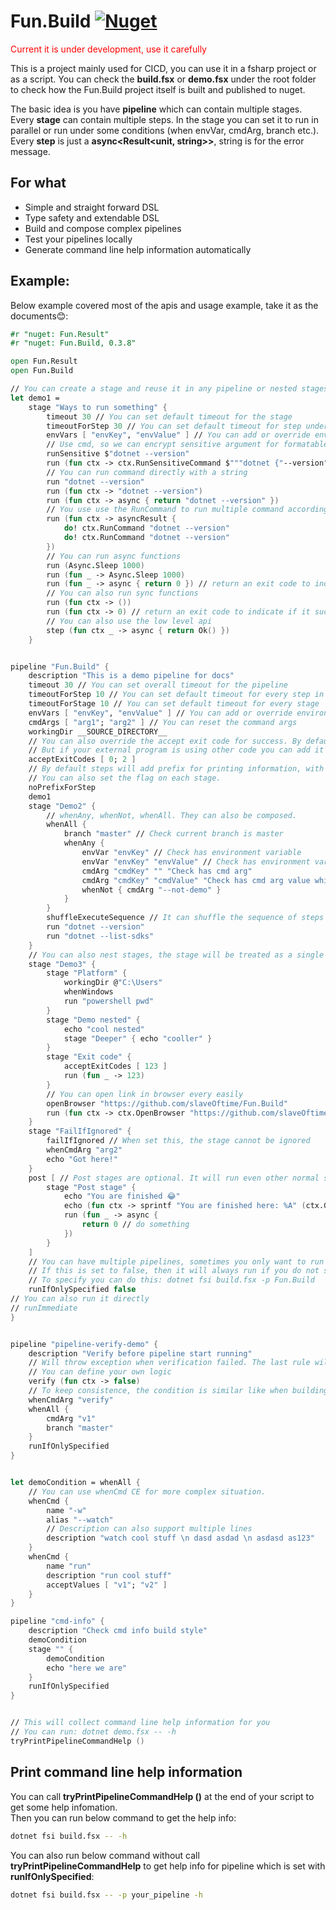 # Fun.Build [![Nuget](https://img.shields.io/nuget/vpre/Fun.Build)](https://www.nuget.org/packages/Fun.Build)

<p style="color: red;">Current it is under development, use it carefully</p>

This is a project mainly used for CICD, you can use it in a fsharp project or as a script. You can check the **build.fsx** or **demo.fsx** under the root folder to check how the Fun.Build project itself is built and published to nuget.

The basic idea is you have **pipeline** which can contain multiple stages.  
Every **stage** can contain multiple steps. In the stage you can set it to run in parallel or run under some conditions (when envVar, cmdArg, branch etc.).  
Every **step** is just a **async<Result<unit, string>>**, string is for the error message. 


## For what

- Simple and straight forward DSL
- Type safety and extendable DSL
- Build and compose complex pipelines
- Test your pipelines locally
- Generate command line help information automatically


## Example:

Below example covered most of the apis and usage example, take it as the documents😊:

```fsharp
#r "nuget: Fun.Result"
#r "nuget: Fun.Build, 0.3.8"

open Fun.Result
open Fun.Build

// You can create a stage and reuse it in any pipeline or nested stages
let demo1 =
    stage "Ways to run something" {
        timeout 30 // You can set default timeout for the stage
        timeoutForStep 30 // You can set default timeout for step under the stage
        envVars [ "envKey", "envValue" ] // You can add or override environment variables
        // Use cmd, so we can encrypt sensitive argument for formatable string
        runSensitive $"dotnet --version"
        run (fun ctx -> ctx.RunSensitiveCommand $"""dotnet {"--version"}""")
        // You can run command directly with a string
        run "dotnet --version"
        run (fun ctx -> "dotnet --version")
        run (fun ctx -> async { return "dotnet --version" })
        // You use use the RunCommand to run multiple command according to your logics
        run (fun ctx -> asyncResult {
            do! ctx.RunCommand "dotnet --version"
            do! ctx.RunCommand "dotnet --version"
        })
        // You can run async functions
        run (Async.Sleep 1000)
        run (fun _ -> Async.Sleep 1000)
        run (fun _ -> async { return 0 }) // return an exit code to indicate if it successful
        // You can also run sync functions
        run (fun ctx -> ())
        run (fun ctx -> 0) // return an exit code to indicate if it successful
        // You can also use the low level api
        step (fun ctx _ -> async { return Ok() })
    }


pipeline "Fun.Build" {
    description "This is a demo pipeline for docs"
    timeout 30 // You can set overall timeout for the pipeline
    timeoutForStep 10 // You can set default timeout for every step in every stage
    timeoutForStage 10 // You can set default timeout for every stage
    envVars [ "envKey", "envValue" ] // You can add or override environment variables
    cmdArgs [ "arg1"; "arg2" ] // You can reset the command args
    workingDir __SOURCE_DIRECTORY__
    // You can also override the accept exit code for success. By default 0 is for success.
    // But if your external program is using other code you can add it here.
    acceptExitCodes [ 0; 2 ]
    // By default steps will add prefix for printing information, with below flag we can remove it to make it cleaner for some use cases.
    // You can also set the flag on each stage.
    noPrefixForStep
    demo1
    stage "Demo2" {
        // whenAny, whenNot, whenAll. They can also be composed.
        whenAll {
            branch "master" // Check current branch is master
            whenAny {
                envVar "envKey" // Check has environment variable
                envVar "envKey" "envValue" // Check has environment variable value
                cmdArg "cmdKey" "" "Check has cmd arg"
                cmdArg "cmdKey" "cmdValue" "Check has cmd arg value which should be behind the cmdKey"
                whenNot { cmdArg "--not-demo" }
            }
        }
        shuffleExecuteSequence // It can shuffle the sequence of steps executing sequence
        run "dotnet --version"
        run "dotnet --list-sdks"
    }
    // You can also nest stages, the stage will be treated as a single stage for parent stage.
    stage "Demo3" {
        stage "Platform" {
            workingDir @"C:\Users"
            whenWindows
            run "powershell pwd"
        }
        stage "Demo nested" {
            echo "cool nested"
            stage "Deeper" { echo "cooller" }
        }
        stage "Exit code" {
            acceptExitCodes [ 123 ]
            run (fun _ -> 123)
        }
        // You can open link in browser every easily
        openBrowser "https://github.com/slaveOftime/Fun.Build"
        run (fun ctx -> ctx.OpenBrowser "https://github.com/slaveOftime/Fun.Build")
    }
    stage "FailIfIgnored" {
        failIfIgnored // When set this, the stage cannot be ignored
        whenCmdArg "arg2"
        echo "Got here!"
    }
    post [ // Post stages are optional. It will run even other normal stages are failed.
        stage "Post stage" {
            echo "You are finished 😂"
            echo (fun ctx -> sprintf "You are finished here: %A" (ctx.GetWorkingDir()))
            run (fun _ -> async {
                return 0 // do something
            })
        }
    ]
    // You can have multiple pipelines, sometimes you only want to run it only if the command specified the pipeline name.
    // If this is set to false, then it will always run if you do not specify which pipeline to run. By default it is true.
    // To specify you can do this: dotnet fsi build.fsx -p Fun.Build
    runIfOnlySpecified false
// You can also run it directly
// runImmediate
}


pipeline "pipeline-verify-demo" {
    description "Verify before pipeline start running"
    // Will throw exception when verification failed. The last rule will take effect. Below we set it for multiple times just for demo purpose.
    // You can define your own logic
    verify (fun ctx -> false)
    // To keep consistence, the condition is similar like when building stage
    whenCmdArg "verify"
    whenAll {
        cmdArg "v1"
        branch "master"
    }
    runIfOnlySpecified
}


let demoCondition = whenAll {
    // You can use whenCmd CE for more complex situation.
    whenCmd {
        name "-w"
        alias "--watch"
        // Description can also support multiple lines
        description "watch cool stuff \n dasd asdad \n asdasd as123"
    }
    whenCmd {
        name "run"
        description "run cool stuff"
        acceptValues [ "v1"; "v2" ]
    }
}

pipeline "cmd-info" {
    description "Check cmd info build style"
    demoCondition
    stage "" {
        demoCondition
        echo "here we are"
    }
    runIfOnlySpecified
}


// This will collect command line help information for you
// You can run: dotnet demo.fsx -- -h
tryPrintPipelineCommandHelp ()
```


## Print command line help information

You can call **tryPrintPipelineCommandHelp ()** at the end of your script to get some help infomation.  
Then you can run below command to get the help info: 
```bash
dotnet fsi build.fsx -- -h
```

You can also run below command without call **tryPrintPipelineCommandHelp** to get help info for  pipeline which is set with **runIfOnlySpecified**:
```bash 
dotnet fsi build.fsx -- -p your_pipeline -h
```
